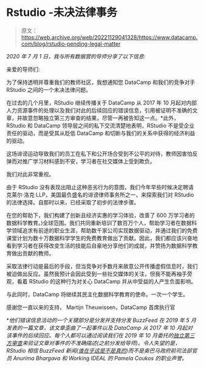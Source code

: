 # Rstudio -未决法律事务

> 原文：<https://web.archive.org/web/20221129041328/https://www.datacamp.com/blog/rstudio-pending-legal-matter>

*2020 年 7 月 1 日，我与所有数据营的导师分享了以下信息:*

亲爱的导师们:

为了保持透明并尊重我们的教师社区，我想通知您 DataCamp 和我们的竞争对手 RStudio 之间的一个未决法律问题。

在过去的几个月里，RStudio 继续传播关于 DataCamp 从 2017 年 10 月起对内部人力资源事件的处理以及我们对此的后续回应的错误信息，引用被证明不准确的文章，并故意忽略独立第三方审查的结果，尽管一再被告知这一点。*此外，RStudio 和 DataCamp 领导层之间的私下交流清楚地表明，RStudio 不是受企业责任的驱动，而是受其从贬低 DataCamp 和切断与我们的关系中获得的经济利益的驱动。

这场诽谤运动导致我们的员工在私下和公开场合受到不公平的对待，教师因害怕反弹而对推广学习材料感到不安，学习者在社交媒体上受到欺负。

我们对此非常重视。

由于 RStudio 没有表现出阻止这种恶劣行为的意图，我们今年早些时候决定聘请克莱尔·洛克·LLP，美国最负盛名的诽谤律师事务所之一，来探索我们对 RStudio 的法律选择。自那时以来，已经采取了初步的法律步骤。

在您的帮助下，我们构建了创新且经济实惠的学习体验，改善了 600 万学习者的数据科学教育。)全球范围。我们共同重新培训了数百万个人，帮助学习者在数据科学领域追求有前途的职业生涯，帮助数千家公司实现数据驱动，并通过我们的免费课堂计划为数十万数据科学学生的免费教育做出了贡献。因此，我们都应该兴奋地看到学习者在获得改变生活的技能后自豪地分享他们的成就，并赞扬为数据科学教育做出贡献的教师。

采取法律行动是最后的手段，但当竞争对手数月来故意公开传播虚假信息时，我们被迫做出反应。虽然我预计会因此受到一些社交媒体的关注，但我不能再袖手旁观，看着 RStudio 的这种行为对关心 DataCamp 并从中受益的人产生负面影响。

与此同时，DataCamp 将继续其民主化数据科学教育的使命。一次一个学生。

感谢您一直以来的支持，
Martijn Theuwissen，DataCamp 首席执行官

**他们错误信息活动的一个关键部分是分发并支持分发 BuzzFeed 在 2019 年 5 月发表的一篇文章，该文章歪曲了一起事件以及 DataCamp 从 2017 年 10 月起对该事件的后续回应。每个人都可以通过阅读我们在 2019 年 10 月委托的[独立第三方审查](https://web.archive.org/web/20221225222532/https://www.datacamp.com/community/blog/working-ideal-independent-third-party-review-of-datacamp)来验证文章对事件的不准确描述(之前分发给导师)。令人失望的是，RStudio 相信 BuzzFeed 新闻([谁在乎这是不是真的](https://web.archive.org/web/20221225222532/https://archives.cjr.org/cover_story/who_cares_if_its_true.php))而不是奥巴马政府前司法部官员 Anurima Bhargava 和 Working IDEAL 的 Pamela Coukos 的职业声誉。*